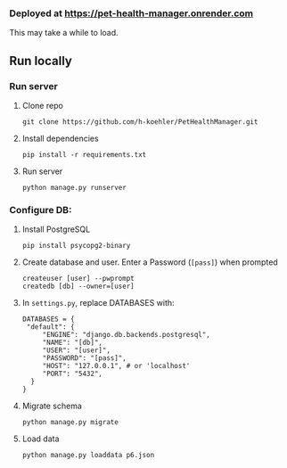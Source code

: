 ### Deployed at https://pet-health-manager.onrender.com
This may take a while to load.
## Run locally
### Run server
1. Clone repo
   ```
   git clone https://github.com/h-koehler/PetHealthManager.git
   ```
3. Install dependencies
   ```
   pip install -r requirements.txt
   ```
5. Run server
   ```
   python manage.py runserver
   ```
### Configure DB:
1. Install PostgreSQL
   ```
   pip install psycopg2-binary
   ```
3. Create database and user. Enter a Password (`[pass]`) when prompted
   ```
   createuser [user] --pwprompt
   createdb [db] --owner=[user]
   ```
4. In `settings.py`, replace DATABASES with:
   ```
   DATABASES = {
    "default": {
        "ENGINE": "django.db.backends.postgresql",
        "NAME": "[db]",
        "USER": "[user]",
        "PASSWORD": "[pass]",
        "HOST": "127.0.0.1", # or 'localhost'
        "PORT": "5432",
     }
   }
   ```
5. Migrate schema
   ```
   python manage.py migrate
   ```
6. Load data
   ```
   python manage.py loaddata p6.json
   ```
